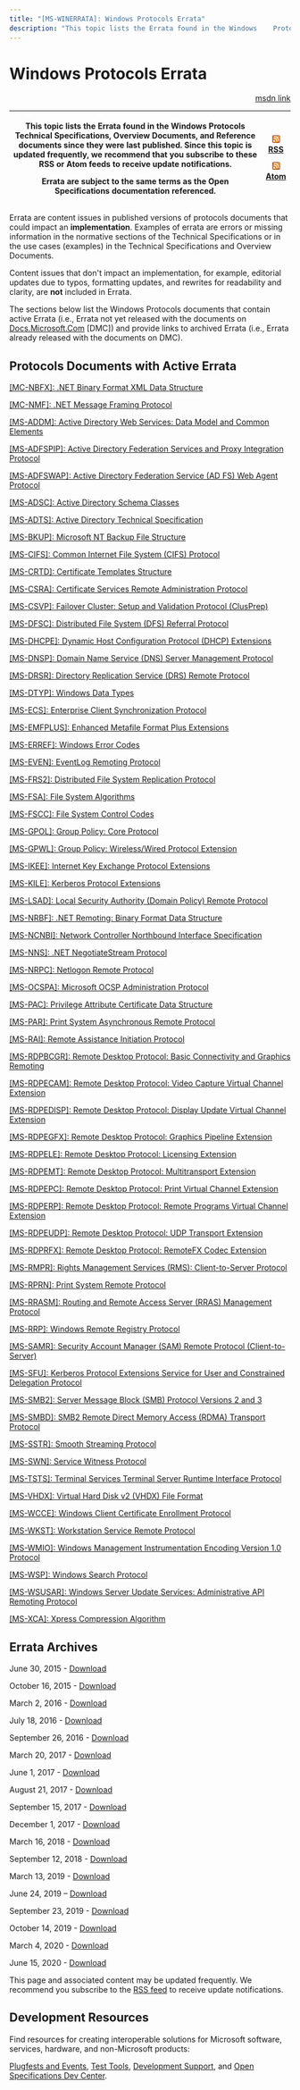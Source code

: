 ```yaml
---
title: "[MS-WINERRATA]: Windows Protocols Errata"
description: "This topic lists the Errata found in the Windows    Protocols Technical Specifications, Overview Documents, and Reference    documents since they"
---
```


# Windows Protocols Errata

<p align="right"><a href="https://msdn.microsoft.com/en-us/library/314fe022-28ea-4bd9-93ac-7941ecf9ca10">msdn link</a></p>
<p> </p>

<table>
 <thead>
  <tr>
   <th>
   <p>This topic lists the Errata found in the Windows
   Protocols Technical Specifications, Overview Documents, and Reference
   documents since they were last published. Since this topic is updated
   frequently, we recommend that you subscribe to these RSS or Atom feeds to
   receive update notifications.</p>
   <p>Errata are subject to the same terms as the
   Open Specifications documentation referenced.</p>
   </th>
   <th>
   <p><img id="Picture 91" src="ms-winerrata_files/image001.png"><a href="http://blogs.msdn.com/b/protocol_content_errata/rss.aspx">RSS</a> </p>
   <p><img id="Picture 90" src="ms-winerrata_files/image001.png"><a href="http://blogs.msdn.com/b/protocol_content_errata/atom.aspx">Atom</a> </p>
   </th>
  </tr>
 </thead>
</table>

<p>Errata are content issues in published versions of protocols
documents that could impact an <b>implementation</b>. Examples of errata are
errors or missing information in the normative sections of the Technical
Specifications or in the use cases (examples) in the Technical Specifications
and Overview Documents. </p>

<p>Content issues that don't impact an implementation, for
example, editorial updates due to typos, formatting updates, and rewrites for
readability and clarity, are <b>not</b> included in Errata.</p>

<p>The sections below list the Windows Protocols documents that
contain active Errata (i.e., Errata not yet released with the documents on <a href="https://docs.microsoft.com/en-us/openspecs">Docs.Microsoft.Com</a> [DMC])
and provide links to archived Errata (i.e., Errata already released with the
documents on DMC).</p>

<h2><span onclick="ExpandCollapse(sectionToggle2)">Protocols Documents with Active Errata</span></h2>
<div>

<p><a href="https://docs.microsoft.com/en-us/openspecs/windows_protocols/ms-winerrata/6babfe2e-3c59-4ab0-87a2-443f75ea7e8b">[MC-NBFX]:
.NET Binary Format XML Data Structure</a></p>

<p><a href="https://msdn.microsoft.com/en-us/library/872541a4-9fc3-4b15-b716-def7619af7df.aspx">[MC-NMF]:
.NET Message Framing Protocol</a></p>

<p><a href="https://msdn.microsoft.com/en-us/library/mt612822.aspx">[MS-ADDM]:
Active Directory Web Services: Data Model and Common Elements</a><span> </span></p>

<p><a href="https://docs.microsoft.com/en-us/openspecs/windows_protocols/ms-winerrata/0e416eab-5392-4819-ba08-384794593dc5">[MS-ADFSPIP]:
Active Directory Federation Services and Proxy Integration Protocol</a></p>

<p><a href="https://docs.microsoft.com/en-us/openspecs/windows_protocols/ms-winerrata/97507d00-352e-40b0-ac85-94ee2391c8bc">[MS-ADFSWAP]:
Active Directory Federation Service (AD FS) Web Agent Protocol</a></p>

<p><a href="https://docs.microsoft.com/en-us/openspecs/windows_protocols/ms-winerrata/23692afc-99f5-43fe-bfc2-b904a7bbbe18">[MS-ADSC]:
Active Directory Schema Classes</a></p>

<p><a href="https://docs.microsoft.com/en-us/openspecs/windows_protocols/ms-winerrata/fe563333-6e4f-4198-9bf5-741a523cd0d7">[MS-ADTS]:
Active Directory Technical Specification</a></p>

<p><a href="https://docs.microsoft.com/en-us/openspecs/windows_protocols/ms-winerrata/eb869ede-eea7-4358-b489-daaca74eb1e9">[MS-BKUP]:
Microsoft NT Backup File Structure</a></p>

<p><a href="https://docs.microsoft.com/en-us/openspecs/windows_protocols/ms-winerrata/7102b33e-75ce-4800-8099-315b812e88fa">[MS-CIFS]:
Common Internet File System (CIFS) Protocol</a></p>

<p><a href="https://docs.microsoft.com/en-us/openspecs/windows_protocols/ms-winerrata/6898053e-8726-4209-ade2-37f8b0474c99">[MS-CRTD]:
Certificate Templates Structure</a></p>

<p><a href="https://docs.microsoft.com/en-us/openspecs/windows_protocols/ms-winerrata/8d5dba94-8974-4d18-a554-f7b04e7fc112">[MS-CSRA]:
Certificate Services Remote Administration Protocol</a></p>

<p><a href="https://docs.microsoft.com/en-us/openspecs/windows_protocols/ms-winerrata/3a5aadd1-330f-46f6-af5f-a79fa711c3ae">[MS-CSVP]:
Failover Cluster: Setup and Validation Protocol (ClusPrep)</a></p>

<p><a href="https://msdn.microsoft.com/en-us/library/mt771648.aspx">[MS-DFSC]:
Distributed File System (DFS) Referral Protocol</a></p>

<p><a href="https://docs.microsoft.com/en-us/openspecs/windows_protocols/ms-winerrata/f3f648a3-fc38-437e-978b-fda47bdafaf0">[MS-DHCPE]:
Dynamic Host Configuration Protocol (DHCP) Extensions</a></p>

<p><a href="https://docs.microsoft.com/en-us/openspecs/windows_protocols/ms-winerrata/7c1732c2-eb0b-4295-9666-34e3683cffc3">[MS-DNSP]:
Domain Name Service (DNS) Server Management Protocol</a></p>

<p><a href="https://docs.microsoft.com/en-us/openspecs/windows_protocols/ms-winerrata/bbbc47b4-79dd-48b7-858f-89d9024fcf32">[MS-DRSR]:
Directory Replication Service (DRS) Remote Protocol</a></p>

<p><a href="https://docs.microsoft.com/en-us/openspecs/windows_protocols/ms-winerrata/11dc2169-6fd7-44a1-b5ac-d8ffed66f39b">[MS-DTYP]:
Windows Data Types</a></p>

<p><a href="https://docs.microsoft.com/en-us/openspecs/windows_protocols/ms-winerrata/14723ac7-a367-468d-9c69-947e2edcc8e8">[MS-ECS]:
Enterprise Client Synchronization Protocol</a></p>

<p><a href="https://docs.microsoft.com/en-us/openspecs/windows_protocols/ms-winerrata/a4fc60b3-edd1-4fde-a639-74ed85e5d0eb">[MS-EMFPLUS]:
Enhanced Metafile Format Plus Extensions</a></p>

<p><a href="https://docs.microsoft.com/en-us/openspecs/windows_protocols/ms-winerrata/8c03f8cf-6f86-4080-aebc-73591b27899b">[MS-ERREF]:
Windows Error Codes</a></p>

<p><a href="https://docs.microsoft.com/en-us/openspecs/windows_protocols/ms-winerrata/8bdff684-9352-4922-a6e9-06be9e841fa4">[MS-EVEN]:
EventLog Remoting Protocol</a></p>

<p><a href="https://docs.microsoft.com/en-us/openspecs/windows_protocols/ms-winerrata/da16ad01-081d-47f7-bc37-6a6e3faf3b39">[MS-FRS2]:
Distributed File System Replication Protocol</a><span> </span></p>

<p><a href="https://docs.microsoft.com/en-us/openspecs/windows_protocols/ms-winerrata/78a1a199-26c9-42e6-a3ac-4d3ee71dc69b">[MS-FSA]:
File System Algorithms</a></p>

<p><a href="https://docs.microsoft.com/en-us/openspecs/windows_protocols/ms-winerrata/47d52c31-2fa8-4992-91eb-7617117a2214">[MS-FSCC]:
File System Control Codes</a></p>

<p><a href="https://docs.microsoft.com/en-us/openspecs/windows_protocols/ms-winerrata/708e16da-6ce4-4a11-a719-be72a5ce5231">[MS-GPOL]:
Group Policy: Core Protocol</a><span> </span></p>

<p><a href="https://docs.microsoft.com/en-us/openspecs/windows_protocols/ms-winerrata/0882bd35-2079-4dd2-a851-da939939639e">[MS-GPWL]:
Group Policy: Wireless/Wired Protocol Extension</a></p>

<p><a href="https://docs.microsoft.com/en-us/openspecs/windows_protocols/ms-winerrata/7c953213-d8fd-46d6-a8fe-1b5e2e2fc8c6">[MS-IKEE]:
Internet Key Exchange Protocol Extensions</a></p>

<p><a href="https://docs.microsoft.com/en-us/openspecs/windows_protocols/ms-winerrata/c982f6c4-2f70-4dc7-b252-09092e9f1eed">[MS-KILE]:
Kerberos Protocol Extensions</a></p>

<p><a href="https://docs.microsoft.com/en-us/openspecs/windows_protocols/ms-winerrata/a8fad54f-b56a-4646-a99b-c58478ec3761">[MS-LSAD]:
Local Security Authority (Domain Policy) Remote Protocol</a></p>

<p><a href="https://docs.microsoft.com/en-us/openspecs/windows_protocols/ms-winerrata/3190071b-45d3-4476-9402-0e74f15b7c5a">[MS-NRBF]:
.NET Remoting: Binary Format Data Structure</a></p>

<p><a href="https://msdn.microsoft.com/en-us/library/mt845779.aspx">[MS-NCNBI]:
Network Controller Northbound Interface Specification</a><span> </span></p>

<p><a href="https://docs.microsoft.com/en-us/openspecs/windows_protocols/ms-winerrata/1b4d9bf2-0af2-45f0-ac45-774815cf31f7">[MS-NNS]:
.NET NegotiateStream Protocol</a><span> </span></p>

<p><a href="https://docs.microsoft.com/en-us/openspecs/windows_protocols/ms-winerrata/69ffd0ac-a0dd-49f2-96ad-6720441b0a93">[MS-NRPC]:
Netlogon Remote Protocol</a></p>

<p><a href="https://docs.microsoft.com/en-us/openspecs/windows_protocols/ms-winerrata/2a7e0802-826e-45e9-9f3b-fa34c0559e7b">[MS-OCSPA]:
Microsoft OCSP Administration Protocol</a></p>

<p><a href="https://docs.microsoft.com/en-us/openspecs/windows_protocols/ms-winerrata/54e7d766-95ed-4e47-bae3-0904176b5958">[MS-PAC]:
Privilege Attribute Certificate Data Structure</a></p>

<p><a href="https://msdn.microsoft.com/en-us/library/mt798161.aspx">[MS-PAR]: Print
System Asynchronous Remote Protocol</a> </p>

<p><a href="https://docs.microsoft.com/en-us/openspecs/windows_protocols/ms-winerrata/89c112a1-1a2a-413c-966e-942082cddb03">[MS-RAI]:
Remote Assistance Initiation Protocol</a> </p>

<p><a href="https://docs.microsoft.com/en-us/openspecs/windows_protocols/ms-winerrata/a837c4b6-d2c1-4833-9d0a-e83744882959">[MS-RDPBCGR]:
Remote Desktop Protocol: Basic Connectivity and Graphics Remoting</a></p>

<p><a href="https://docs.microsoft.com/en-us/openspecs/windows_protocols/ms-winerrata/d69887cd-793a-4117-8cfe-fcdc725df672">[MS-RDPECAM]:
Remote Desktop Protocol: Video Capture Virtual Channel Extension</a></p>

<p><a href="https://docs.microsoft.com/en-us/openspecs/windows_protocols/ms-winerrata/2d17ddfe-79e8-4cd9-8b41-6ff5dcc44464">[MS-RDPEDISP]:
Remote Desktop Protocol: Display Update Virtual Channel Extension</a></p>

<p><a href="https://docs.microsoft.com/en-us/openspecs/windows_protocols/ms-winerrata/96525684-2bf0-4169-8ef7-24b7f7b68b3a">[MS-RDPEGFX]:
Remote Desktop Protocol: Graphics Pipeline Extension</a></p>

<p><a href="https://docs.microsoft.com/en-us/openspecs/windows_protocols/ms-winerrata/ed362b53-5426-4b21-9d18-45d0de734718">[MS-RDPELE]:
Remote Desktop Protocol: Licensing Extension</a></p>

<p><a href="https://docs.microsoft.com/en-us/openspecs/windows_protocols/ms-winerrata/b7db7515-5744-4b73-a5cd-14ff7ab8c3b3">[MS-RDPEMT]:
Remote Desktop Protocol: Multitransport Extension</a></p>

<p><a href="https://docs.microsoft.com/en-us/openspecs/windows_protocols/ms-winerrata/5a52e590-16b9-47e9-8421-a4757a6e7b04">[MS-RDPEPC]:
Remote Desktop Protocol: Print Virtual Channel Extension</a> </p>

<p><a href="https://docs.microsoft.com/en-us/openspecs/windows_protocols/ms-winerrata/216fae20-734c-4822-92d6-21f0fcbb9bc9">[MS-RDPERP]:
Remote Desktop Protocol: Remote Programs Virtual Channel Extension</a></p>

<p><a href="https://docs.microsoft.com/en-us/openspecs/windows_protocols/ms-winerrata/2ff1edb2-f07e-4273-978e-fa529fc2dadc">[MS-RDPEUDP]:
Remote Desktop Protocol: UDP Transport Extension</a></p>

<p><a href="https://docs.microsoft.com/en-us/openspecs/windows_protocols/ms-winerrata/0e77bb05-9962-4ba2-9f22-991ce459447d">[MS-RDPRFX]:
Remote Desktop Protocol: RemoteFX Codec Extension</a></p>

<p><a href="https://docs.microsoft.com/en-us/openspecs/windows_protocols/ms-winerrata/a2150412-885c-487b-8cd6-2778c9166c40">[MS-RMPR]:
Rights Management Services (RMS): Client-to-Server Protocol</a></p>

<p><a href="https://msdn.microsoft.com/en-us/library/mt226577.aspx">[MS-RPRN]: Print
System Remote Protocol</a></p>

<p><a href="https://docs.microsoft.com/en-us/openspecs/windows_protocols/ms-winerrata/346fd520-ca12-4b5c-82d0-f920f2c81ea2">[MS-RRASM]:
Routing and Remote Access Server (RRAS) Management Protocol</a></p>

<p><a href="https://docs.microsoft.com/en-us/openspecs/windows_protocols/ms-winerrata/b125caa1-1cc5-400a-9fe2-b0ed0155cd52">[MS-RRP]:
Windows Remote Registry Protocol</a></p>

<p><a href="https://docs.microsoft.com/en-us/openspecs/windows_protocols/ms-winerrata/0e26f360-8a65-4cb7-b416-4a88f2ab7b69">[MS-SAMR]:
Security Account Manager (SAM) Remote Protocol (Client-to-Server)</a> </p>

<p><a href="https://docs.microsoft.com/en-us/openspecs/windows_protocols/ms-winerrata/68c4fd08-207c-4353-b59d-4d281edfb6bf">[MS-SFU]:
Kerberos Protocol Extensions Service for User and Constrained Delegation
Protocol</a></p>

<p><a href="https://docs.microsoft.com/en-us/openspecs/windows_protocols/ms-winerrata/2cdafcfa-ce51-426a-9678-630a505a1a35">[MS-SMB2]:
Server Message Block (SMB) Protocol Versions 2 and 3</a></p>

<p><a href="https://docs.microsoft.com/en-us/openspecs/windows_protocols/ms-winerrata/ba71a9e9-4dcb-4de9-abfd-2f81d6f5f4a0">[MS-SMBD]:
SMB2 Remote Direct Memory Access (RDMA) Transport Protocol</a></p>

<p><a href="https://docs.microsoft.com/en-us/openspecs/windows_protocols/ms-winerrata/1e3cf58a-ee56-4fc9-9933-6ad1e80ae7c9">[MS-SSTR]:
Smooth Streaming Protocol</a></p>

<p><a href="https://docs.microsoft.com/en-us/openspecs/windows_protocols/ms-winerrata/af829e29-ab72-4885-8857-0a6985e7e8e0">[MS-SWN]:
Service Witness Protocol</a> </p>

<p><a href="https://docs.microsoft.com/en-us/openspecs/windows_protocols/ms-winerrata/62b57c60-6191-487b-bcd4-84f1611993e9">[MS-TSTS]:
Terminal Services Terminal Server Runtime Interface Protocol</a></p>

<p><a href="https://docs.microsoft.com/en-us/openspecs/windows_protocols/ms-winerrata/d5da972b-c182-4c44-91d0-e24cf22c6a40">[MS-VHDX]:
Virtual Hard Disk v2 (VHDX) File Format</a></p>

<p><a href="https://docs.microsoft.com/en-us/openspecs/windows_protocols/ms-winerrata/c39fd72a-da21-4b13-b329-c35d61f74a60">[MS-WCCE]:
Windows Client Certificate Enrollment Protocol</a></p>

<p><a href="https://msdn.microsoft.com/en-us/library/mt703699.aspx">[MS-WKST]:
Workstation Service Remote Protocol</a></p>

<p><a href="https://docs.microsoft.com/en-us/openspecs/windows_protocols/ms-winerrata/0e31b2f5-5c6d-492e-9fca-54362792fb5b">[MS-WMIO]:
Windows Management Instrumentation Encoding Version 1.0 Protocol</a></p>

<p><a href="https://docs.microsoft.com/en-us/openspecs/windows_protocols/ms-winerrata/52a418c4-7503-4c50-b144-3dc450d5bc98">[MS-WSP]:
Windows Search Protocol</a></p>

<p><a href="https://docs.microsoft.com/en-us/openspecs/windows_protocols/ms-winerrata/16d84531-f393-4d10-8d0e-06d376f179d7">[MS-WSUSAR]:
Windows Server Update Services: Administrative API Remoting Protocol</a></p>

<p><a href="https://docs.microsoft.com/en-us/openspecs/windows_protocols/ms-winerrata/fcf3306b-da9e-4da5-b8d0-4152db713231">[MS-XCA]:
Xpress Compression Algorithm</a></p>

</div><h2><span onclick="ExpandCollapse(sectionToggle2)">Errata Archives</span></h2>
<div>

<p>June 30, 2015 - <a href="http://go.microsoft.com/fwlink/?LinkId=617579">Download</a></p>

<p>October 16, 2015 - <a href="http://go.microsoft.com/fwlink/?LinkID=690377">Download</a></p>

<p>March 2, 2016 - <a href="http://go.microsoft.com/fwlink/?LinkId=746298">Download</a></p>

<p>July 18, 2016 - <a href="http://go.microsoft.com/fwlink/?LinkId=822549">Download</a><span> </span></p>

<p>September 26, 2016 - <a href="http://go.microsoft.com/fwlink/?LinkId=828556">Download</a></p>

<p>March 20, 2017 - <a href="https://winprotocoldoc.blob.core.windows.net/productionwindowsarchives/MS-WINERRATA/%5bMS-WINERRATA%5d-170320.pdf">Download</a><span> </span></p>

<p>June 1, 2017 - <a href="https://winprotocoldoc.blob.core.windows.net/productionwindowsarchives/MS-WINERRATA/%5bMS-WINERRATA%5d-170601.pdf">Download</a><span> </span></p>

<p>August 21, 2017 - <a href="https://winprotocoldoc.blob.core.windows.net/productionwindowsarchives/MS-WINERRATA/%5bMS-WINERRATA%5d-170821.pdf">Download</a><span> </span></p>

<p>September 15, 2017 - <a href="https://winprotocoldoc.blob.core.windows.net/productionwindowsarchives/MS-WINERRATA/%5bMS-WINERRATA%5d-170915.pdf">Download</a></p>

<p>December 1, 2017 - <a href="https://winprotocoldoc.blob.core.windows.net/productionwindowsarchives/MS-WINERRATA/%5bMS-WINERRATA%5d-171201.pdf">Download</a><span> </span></p>

<p>March 16, 2018 - <a href="https://winprotocoldoc.blob.core.windows.net/productionwindowsarchives/MS-WINERRATA/%5bMS-WINERRATA%5d-180316.pdf">Download</a><span> </span></p>

<p>September 12, 2018 - <a href="https://winprotocoldoc.blob.core.windows.net/productionwindowsarchives/MS-WINERRATA/%5bMS-WINERRATA%5d-180912.pdf">Download</a>
</p>

<p>March 13, 2019 - <a href="https://winprotocoldoc.blob.core.windows.net/productionwindowsarchives/MS-WINERRATA/%5bMS-WINERRATA%5d-190313.pdf">Download</a></p>

<p>June 24, 2019 – <a href="https://winprotocoldoc.blob.core.windows.net/productionwindowsarchives/MS-WINERRATA/%5bMS-WINERRATA%5d-190624.pdf">Download</a>
</p>

<p>September 23, 2019 - <a href="https://winprotocoldoc.blob.core.windows.net/productionwindowsarchives/MS-WINERRATA/%5bMS-WINERRATA%5d-190923.pdf">Download</a></p>

<p>October 14, 2019 - <a href="https://winprotocoldoc.blob.core.windows.net/productionwindowsarchives/MS-WINERRATA/%5bMS-WINERRATA%5d-191016.pdf">Download</a>
</p>

<p>March 4, 2020 - <a href="https://winprotocoldoc.blob.core.windows.net/productionwindowsarchives/MS-WINERRATA/%5bMS-WINERRATA%5d-200304.pdf">Download</a></p>

<p>June 15, 2020 - <a href="https://winprotocoldoc.blob.core.windows.net/productionwindowsarchives/MS-WINERRATA/%5bMS-WINERRATA%5d-200615.pdf">Download</a></p>

<p><span>This page and associated content may be
updated frequently. We recommend you subscribe to the </span><a href="https://winprotocoldoc.blob.core.windows.net/productionwindowsarchives/MS-WINERRATA/%5bMS-WINERRATA%5d.rss"><span>RSS feed</span></a><span> to receive update notifications.</span></p>

<h2>Development Resources</h2>

<p>Find
resources for creating interoperable solutions for Microsoft software,
services, hardware, and non-Microsoft products: </p>

<p><a href="https://msdn.microsoft.com/en-us/openspecifications/dn750988">Plugfests
and Events</a>, <a href="https://msdn.microsoft.com/en-us/openspecifications/dn750986">Test Tools</a>,
<a href="https://msdn.microsoft.com/en-us/openspecifications/cc816063">Development
Support</a>, and <a href="https://msdn.microsoft.com/en-us/openspecifications">Open Specifications
Dev Center</a>.</p>

</div>
                